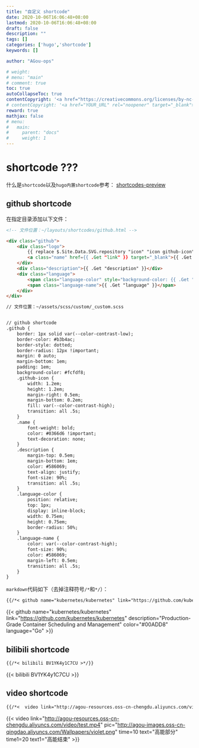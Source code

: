 ```yaml
---
title: "自定义 shortcode"
date: 2020-10-06T16:06:48+08:00
lastmod: 2020-10-06T16:06:48+08:00
draft: false
description: ""
tags: []
categories: ['hugo','shortcode']
keywords: []

author: "AGou-ops"

# weight:
# menu: "main"
# comment: true
toc: true
autoCollapseToc: true
contentCopyright: '<a href="https://creativecommons.org/licenses/by-nc-nd/4.0/" rel="noopener" target="_blank">CC BY-NC-ND 4.0</a>'
# contentCopyright: '<a href="YOUR_URL" rel="noopener" target="_blank">See origin</a>'
reward: true
mathjax: false
# menu:
#   main:
#     parent: "docs"
#     weight: 1
---
```


# shortcode ???

什么是`shortcode`以及`hugo内置shortcode`参考： [shortcodes-preview](https://agou-ops.top/post/shortcodes-preview/)



## github shortcode

在指定目录添加以下文件：

<!--more-->

```html
<!-- 文件位置：~/layouts/shortcodes/github.html -->

<div class="github">
    <div class="logo">
        {{ replace $.Site.Data.SVG.repository "icon" "icon github-icon" | safeHTML }}
        <a class="name" href={{ .Get "link" }} target="_blank">{{ .Get "name" }}</a>
    </div>
    <div class="description">{{ .Get "description" }}</div> 
    <div class="language">
        <span class="language-color" style="background-color: {{ .Get "color" }}"></span>
        <span class="language-name">{{ .Get "language" }}</span>
    </div>
</div>

// 文件位置：~/assets/scss/custom/_custom.scss


// github shortcode
.github {
    border: 1px solid var(--color-contrast-low);
    border-color: #b3b4ac;
    border-style: dotted;
    border-radius: 12px !important;
    margin: 0 auto;
    margin-bottom: 1em;
    padding: 1em;
    background-color: #fcfdf8;
    .github-icon {
        width: 1.2em;
        height: 1.2em;
        margin-right: 0.5em;
        margin-bottom: 0.2em;
        fill: var(--color-contrast-high);
        transition: all .5s;
    }
    .name {
        font-weight: bold;
        color: #0366d6 !important;
        text-decoration: none;
    }
    .description {
        margin-top: 0.5em;
        margin-bottom: 1em;
        color: #586069;
        text-align: justify;
        font-size: 90%;
        transition: all .5s;
    }
    .language-color {
        position: relative;
        top: 1px;
        display: inline-block;
        width: 0.75em;
        height: 0.75em;
        border-radius: 50%;
    }
    .language-name {
        color: var(--color-contrast-high);
        font-size: 90%;
        color: #586069;
        margin-left: 0.5em;
        transition: all .5s;
    }
}

```

`markdown`代码如下（去掉注释符号`/*`和`*/`）：

```markdown
{{/*< github name="kubernetes/kubernetes" link="https://github.com/kubernetes/kubernetes" description="Production-Grade Container Scheduling and Management" color="#00ADD8" language="Go" >*/}}
```

{{< github name="kubernetes/kubernetes" link="https://github.com/kubernetes/kubernetes" description="Production-Grade Container Scheduling and Management" color="#00ADD8" language="Go" >}}


## bilibili shortcode

```markdown
{{/*< bilibili BV1YK4y1C7CU >*/}}
```

{{< bilibili BV1YK4y1C7CU >}}

## video shortcode

```markdown
{{/*<  video link="http://agou-resources.oss-cn-chengdu.aliyuncs.com/video/test.mp4" pic="http://agou-images.oss-cn-qingdao.aliyuncs.com/Wallpapers/violet.png" time=10 text="高能部分" time1=20 text1="高能结束" >*/}}
```

{{<  video link="http://agou-resources.oss-cn-chengdu.aliyuncs.com/video/test.mp4" pic="http://agou-images.oss-cn-qingdao.aliyuncs.com/Wallpapers/violet.png" time=10 text="高能部分" time1=20 text1="高能结束" >}}